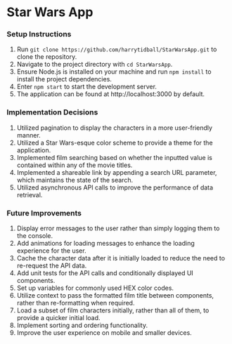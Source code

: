 # Star Wars App

### Setup Instructions

1. Run `git clone https://github.com/harrytidball/StarWarsApp.git` to clone the repository.
2. Navigate to the project directory with `cd StarWarsApp`.
3. Ensure Node.js is installed on your machine and run `npm install` to install the project dependencies.
4. Enter `npm start` to start the development server.
5. The application can be found at http://localhost:3000 by default.

### Implementation Decisions

1. Utilized pagination to display the characters in a more user-friendly manner.
2. Utilized a Star Wars-esque color scheme to provide a theme for the application.
3. Implemented film searching based on whether the inputted value is contained within any of the movie titles.
4. Implemented a shareable link by appending a search URL parameter, which maintains the state of the search.
5. Utilized asynchronous API calls to improve the performance of data retrieval.

### Future Improvements

1. Display error messages to the user rather than simply logging them to the console.
2. Add animations for loading messages to enhance the loading experience for the user.
3. Cache the character data after it is initially loaded to reduce the need to re-request the API data.
4. Add unit tests for the API calls and conditionally displayed UI components.
5. Set up variables for commonly used HEX color codes.
6. Utilize context to pass the formatted film title between components, rather than re-formatting when required.
7. Load a subset of film characters initially, rather than all of them, to provide a quicker initial load.
8. Implement sorting and ordering functionality.
9. Improve the user experience on mobile and smaller devices.